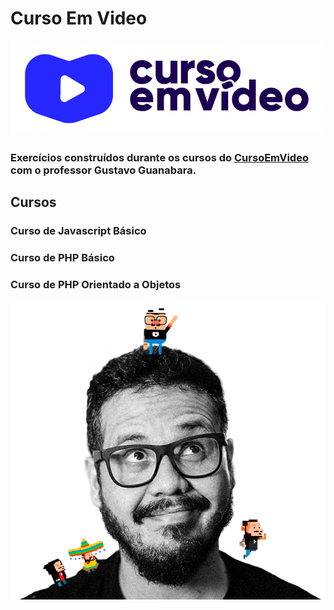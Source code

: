 # Curso Em Video
<img width="auto" src="https://github.com/PedroPadilhaPortella/Curso-Em-Video/blob/master/cursoemvideo-logo.png">

### Exercícios construídos durante os cursos do <a href="https://www.cursoemvideo.com/cursos/">CursoEmVideo<a/> com o professor Gustavo Guanabara.

## Cursos
### Curso de Javascript Básico
### Curso de PHP Básico
### Curso de PHP Orientado a Objetos

 <img width="auto" src="https://github.com/PedroPadilhaPortella/Curso-Em-Video/blob/master/guana6.png">

